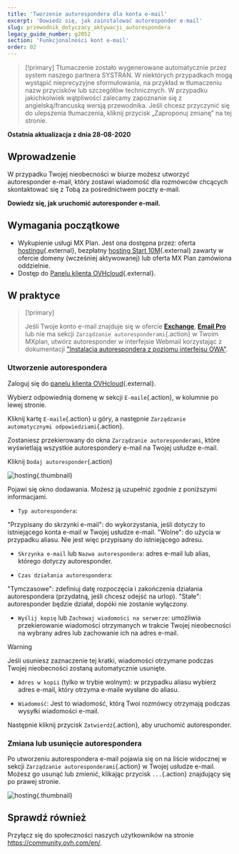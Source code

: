 ```yaml
---
title: 'Tworzenie autorespondera dla konta e-mail'
excerpt: 'Dowiedz się, jak zainstalować autoresponder e-mail'
slug: przewodnik_dotyczacy_aktywacji_autorespondera
legacy_guide_number: g2052
section: 'Funkcjonalności kont e-mail'
order: 02
---
```


> [!primary]
> Tłumaczenie zostało wygenerowane automatycznie przez system naszego partnera SYSTRAN. W niektórych przypadkach mogą wystąpić nieprecyzyjne sformułowania, na przykład w tłumaczeniu nazw przycisków lub szczegółów technicznych. W przypadku jakichkolwiek wątpliwości zalecamy zapoznanie się z angielską/francuską wersją przewodnika. Jeśli chcesz przyczynić się do ulepszenia tłumaczenia, kliknij przycisk „Zaproponuj zmianę” na tej stronie.
> 

**Ostatnia aktualizacja z dnia 28-08-2020**

## Wprowadzenie

W przypadku Twojej nieobecności w biurze możesz utworzyć autoresponder e-mail, który zostawi wiadomość dla rozmówców chcących skontaktować się z Tobą za pośrednictwem poczty e-mail.

**Dowiedz się, jak uruchomić autoresponder e-mail.**

## Wymagania początkowe

- Wykupienie usługi MX Plan. Jest ona dostępna przez: oferta [hostingu](https://www.ovh.pl/hosting/){.external}, bezpłatny [hosting Start 10M](https://www.ovh.pl/domeny/oferta_serwer_start10m.xml){.external} zawarty w ofercie domeny (wcześniej aktywowanej) lub oferta MX Plan zamówiona oddzielnie.
- Dostęp do [Panelu klienta OVHcloud](https://www.ovh.com/auth/?action=gotomanager&from=https://www.ovh.pl/&ovhSubsidiary=pl){.external}.

## W praktyce

> [!primary]
>
> Jeśli Twoje konto e-mail znajduje się w ofercie [**Exchange**](https://www.ovh.pl/emaile/hosted-exchange/), [**Email Pro**](https://www.ovh.pl/emaile/email-pro/) lub nie ma sekcji `Zarządzanie autoresponderami`{.action} w Twoim MXplan, utwórz autoresponder w interfejsie Webmail korzystając z dokumentacji ["Instalacja autorespondera z poziomu interfejsu OWA"](../../microsoft-collaborative-solutions/exchange_2016_uruchomienie_autorespondera_w_interfejsie_owa/).

### Utworzenie autorespondera

Zaloguj się do [panelu klienta OVHcloud](https://www.ovh.com/auth/?action=gotomanager&from=https://www.ovh.pl/&ovhSubsidiary=pl){.external}. 

Wybierz odpowiednią domenę w sekcji `E-maile`{.action}, w kolumnie po lewej stronie.

Kliknij kartę `E-maile`{.action} u góry, a następnie `Zarządzanie automatycznymi odpowiedziami`{.action}.

Zostaniesz przekierowany do okna `Zarządzanie autoresponderami`, które wyświetlają wszystkie autorespondery e-mail na Twojej usłudze e-mail.

Kliknij `Dodaj autoresponder`{.action}

![hosting](images/email_responder01.gif){.thumbnail}

Pojawi się okno dodawania. Możesz ją uzupełnić zgodnie z poniższymi informacjami.

- `Typ autorespondera`:

"Przypisany do skrzynki e-mail": do wykorzystania, jeśli dotyczy to istniejącego konta e-mail w Twojej usłudze e-mail.
"Wolne": do użycia w przypadku aliasu. Nie jest więc przypisany do istniejącego adresu.

- `Skrzynka e-mail` lub `Nazwa autorespondera`: adres e-mail lub alias, którego dotyczy autoresponder.

- `Czas działania autorespondera`:

"Tymczasowe": zdefiniuj datę rozpoczęcia i zakończenia działania autorespondera (przydatną, jeśli chcesz odejść na urlop).
"Stałe": autoresponder będzie działał, dopóki nie zostanie wyłączony.

- `Wyślij kopię` lub `Zachowaj wiadomości na serwerze`: umożliwia przekierowanie wiadomości otrzymanych w trakcie Twojej nieobecności na wybrany adres lub zachowanie ich na adres e-mail.

> [!warning]
> Jeśli usuniesz zaznaczenie tej kratki, wiadomości otrzymane podczas Twojej nieobecności zostaną automatycznie usunięte.

- `Adres w kopii` (tylko w trybie wolnym): w przypadku aliasu wybierz adres e-mail, który otrzyma e-maile wysłane do aliasu.

- `Wiadomość`: Jest to wiadomość, którą Twoi rozmówcy otrzymają podczas wysyłki wiadomości e-mail.

Następnie kliknij przycisk `Zatwierdź`{.action}, aby uruchomić autoresponder.

### Zmiana lub usunięcie autorespondera

Po utworzeniu autorespondera e-mail pojawia się on na liście widocznej w sekcji `Zarządzanie autoresponderami`{.action} w Twojej usłudze e-mail. Możesz go usunąć lub zmienić, klikając przycisk `...`{.action} znajdujący się po prawej stronie.

![hosting](images/email_responder02.png){.thumbnail}

## Sprawdź również

Przyłącz się do społeczności naszych użytkowników na stronie <https://community.ovh.com/en/>.